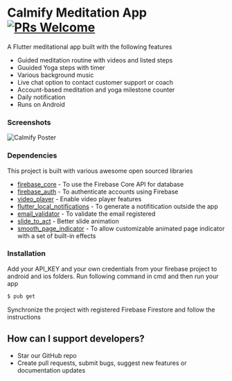 # Calmify Meditation App [![PRs Welcome](https://img.shields.io/badge/PRs-welcome-brightgreen.svg?style=flat-square)](http://makeapullrequest.com)

A Flutter meditational app built with the following features

  - Guided meditation routine with videos and listed steps
  - Guuided Yoga steps with timer
  - Various background music
  - Live chat option to contact customer support or coach
  - Account-based meditation and yoga milestone counter
  - Daily notification
  - Runs on Android
  
### Screenshots

![Calmify Poster](https://user-images.githubusercontent.com/82442239/232989855-7ffff78f-a98a-4fa9-b9fc-fca75b682a21.png)

### Dependencies

This project is built with various awesome open sourced libraries

* [firebase_core](https://pub.dev/packages/firebase_core) - To use the Firebase Core API for database
* [firebase_auth](https://pub.dev/packages/firebase_auth) - To authenticate accounts using Firebase
* [video_player](https://pub.dev/packages/video_player) - Enable video player features
* [flutter_local_notifications](https://pub.dev/packages/flutter_local_notifications) - To generate a notifitication outside the app
* [email_validator](https://pub.dev/packages/email_validator) - To validate the email registered
* [slide_to_act](https://pub.dev/packages/slide_to_act) - Better slide animation
* [smooth_page_indicator](https://pub.dev/packages/smooth_page_indicator) - To allow customizable animated page indicator with a set of built-in effects


### Installation

Add your API_KEY and your own credentials from your firebase project to android and ios folders. Run following command in cmd and then run your app

```sh
$ pub get
```

Synchronize the project with registered Firebase Firestore and follow the instructions

## How can I support developers?
- Star our GitHub repo
- Create pull requests, submit bugs, suggest new features or documentation updates
